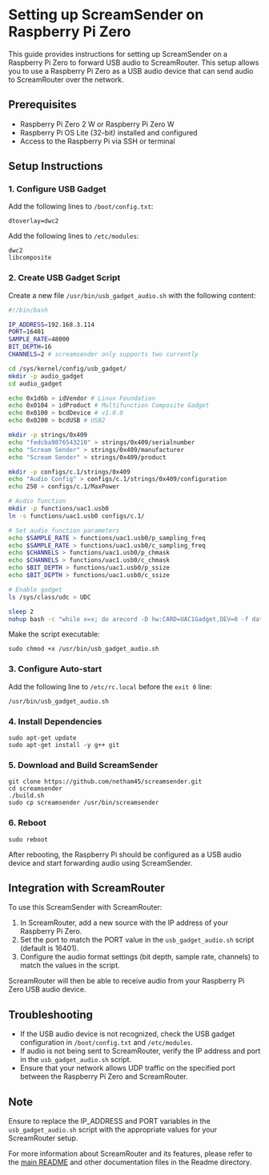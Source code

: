 # Setting up ScreamSender on Raspberry Pi Zero

This guide provides instructions for setting up ScreamSender on a Raspberry Pi Zero to forward USB audio to ScreamRouter. This setup allows you to use a Raspberry Pi Zero as a USB audio device that can send audio to ScreamRouter over the network.

## Prerequisites

- Raspberry Pi Zero 2 W or Raspberry Pi Zero W
- Raspberry Pi OS Lite (32-bit) installed and configured
- Access to the Raspberry Pi via SSH or terminal

## Setup Instructions

### 1. Configure USB Gadget

Add the following lines to `/boot/config.txt`:

```
dtoverlay=dwc2
```

Add the following lines to `/etc/modules`:

```
dwc2
libcomposite
```

### 2. Create USB Gadget Script

Create a new file `/usr/bin/usb_gadget_audio.sh` with the following content:

```bash
#!/bin/bash

IP_ADDRESS=192.168.3.114
PORT=16401
SAMPLE_RATE=48000
BIT_DEPTH=16
CHANNELS=2 # screamsender only supports two currently

cd /sys/kernel/config/usb_gadget/
mkdir -p audio_gadget
cd audio_gadget

echo 0x1d6b > idVendor # Linux Foundation
echo 0x0104 > idProduct # Multifunction Composite Gadget
echo 0x0100 > bcdDevice # v1.0.0
echo 0x0200 > bcdUSB # USB2

mkdir -p strings/0x409
echo "fedcba9876543210" > strings/0x409/serialnumber
echo "Scream Sender" > strings/0x409/manufacturer
echo "Scream Sender" > strings/0x409/product

mkdir -p configs/c.1/strings/0x409
echo "Audio Config" > configs/c.1/strings/0x409/configuration
echo 250 > configs/c.1/MaxPower

# Audio function
mkdir -p functions/uac1.usb0
ln -s functions/uac1.usb0 configs/c.1/

# Set audio function parameters
echo $SAMPLE_RATE > functions/uac1.usb0/p_sampling_freq
echo $SAMPLE_RATE > functions/uac1.usb0/c_sampling_freq
echo $CHANNELS > functions/uac1.usb0/p_chmask
echo $CHANNELS > functions/uac1.usb0/c_chmask
echo $BIT_DEPTH > functions/uac1.usb0/p_ssize
echo $BIT_DEPTH > functions/uac1.usb0/c_ssize

# Enable gadget
ls /sys/class/udc > UDC

sleep 2
nohup bash -c "while x=x; do arecord -D hw:CARD=UAC1Gadget,DEV=0 -f dat 2>/var/log/arecord | screamsender -i $IP_ADDRESS -p $PORT -s $SAMPLE_RATE -b $BIT_DEPTH &> /var/log/arecord;done" &
```

Make the script executable:

```
sudo chmod +x /usr/bin/usb_gadget_audio.sh
```

### 3. Configure Auto-start

Add the following line to `/etc/rc.local` before the `exit 0` line:

```
/usr/bin/usb_gadget_audio.sh
```

### 4. Install Dependencies

```
sudo apt-get update
sudo apt-get install -y g++ git
```

### 5. Download and Build ScreamSender

```
git clone https://github.com/netham45/screamsender.git
cd screamsender
./build.sh
sudo cp screamsender /usr/bin/screamsender
```

### 6. Reboot

```
sudo reboot
```

After rebooting, the Raspberry Pi should be configured as a USB audio device and start forwarding audio using ScreamSender.

## Integration with ScreamRouter

To use this ScreamSender with ScreamRouter:

1. In ScreamRouter, add a new source with the IP address of your Raspberry Pi Zero.
2. Set the port to match the PORT value in the `usb_gadget_audio.sh` script (default is 16401).
3. Configure the audio format settings (bit depth, sample rate, channels) to match the values in the script.

ScreamRouter will then be able to receive audio from your Raspberry Pi Zero USB audio device.

## Troubleshooting

- If the USB audio device is not recognized, check the USB gadget configuration in `/boot/config.txt` and `/etc/modules`.
- If audio is not being sent to ScreamRouter, verify the IP address and port in the `usb_gadget_audio.sh` script.
- Ensure that your network allows UDP traffic on the specified port between the Raspberry Pi Zero and ScreamRouter.

## Note

Ensure to replace the IP_ADDRESS and PORT variables in the `usb_gadget_audio.sh` script with the appropriate values for your ScreamRouter setup.

For more information about ScreamRouter and its features, please refer to the [main README](../README.md) and other documentation files in the Readme directory.